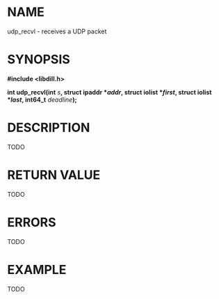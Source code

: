 # NAME

udp_recvl - receives a UDP packet

# SYNOPSIS

**#include &lt;libdill.h>**

**int udp_recvl(int** _s_**, struct ipaddr **\*_addr_**, struct iolist **\*_first_**, struct iolist **\*_last_**, int64_t** _deadline_**);**

# DESCRIPTION

TODO

# RETURN VALUE

TODO

# ERRORS

TODO

# EXAMPLE

TODO
